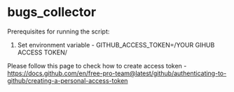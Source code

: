 # bugs_collector


Prerequisites for running the script:

1. Set environment variable - GITHUB_ACCESS_TOKEN=/YOUR GIHUB ACCESS TOKEN/
  
  Please follow this page to check how to create access token - https://docs.github.com/en/free-pro-team@latest/github/authenticating-to-github/creating-a-personal-access-token
  
